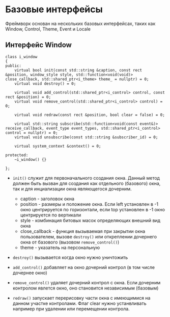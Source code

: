# Базовые интерфейсы 

Фреймворк основан на нескольких базовых интерфейсах, таких как Window, Control, Theme, Event и Locale

## Интерфейс Window

	class i_window
	{
	public:
		virtual bool init(const std::string &caption, const rect &position, window_style style, std::function<void(void)> close_callback, std::shared_ptr<i_theme> theme_ = nullptr) = 0;
		virtual void destroy() = 0;

		virtual void add_control(std::shared_ptr<i_control> control, const rect &position) = 0;
		virtual void remove_control(std::shared_ptr<i_control> control) = 0;

		virtual void redraw(const rect &position, bool clear = false) = 0;

		virtual std::string subscribe(std::function<void(const event&)> receive_callback, event_type event_types, std::shared_ptr<i_control> control = nullptr) = 0;
		virtual void unsubscribe(const std::string &subscriber_id) = 0;

		virtual system_context &context() = 0;

	protected:
		~i_window() {}

	};

* ```init()``` служит для первоначального создания окна. Данный метод должен быть вызван для создания как отдельного (базового) окна, так и для инциализации окна являющегося дочерним.
	- caption - заголовок окна
	- position - размеры и положение окна. Если left установлен в -1 окно центрируется по горизонтали, если top установлен в -1 окно центрируется по вертикали
	- style - комбинация битовых масок определяющих внешний вид окна
	- close_callback - функция вызываемая при закрытии окна пользователем, вызове ```destroy()``` или откреплении дочернего окна от базового (вызовом ```remove_control()```)
	- theme - указатель на персональную 

* ```destroy()``` вызывается когда окно нужно уничтожить

* ```add_control()``` добавляет на окно дочерний контрол (в том числе дочернее окно)

* ```remove_control()``` удаляет дочерний контрол с окна. Если дочерним контролом явлется окно, оно становится независимым (базовым)

* ```redraw()``` запускает перерисовку части окна с имеющимися на данном участке контролами. Флаг clear нужно устанвливать например при удалении или перемещении контрола.
